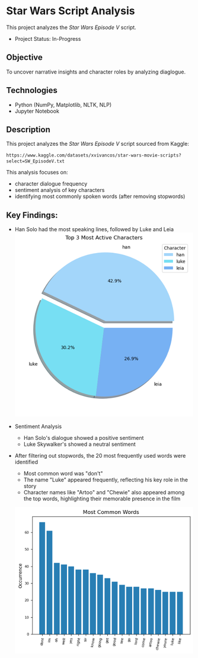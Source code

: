 # Star Wars Script Analysis
This project analyzes the *Star Wars Episode V* script.
- Project Status: In-Progress

## Objective
To uncover narrative insights and character roles by analyzing diaglogue.

## Technologies
- Python (NumPy, Matplotlib, NLTK, NLP)
- Jupyter Notebook

## Description
This project analyzes the *Star Wars Episode V* script sourced from Kaggle:
    
    https://www.kaggle.com/datasets/xvivancos/star-wars-movie-scripts?select=SW_EpisodeV.txt

This analysis focuses on:
- character dialogue frequency
- sentiment analysis of key characters
- identifying most commonly spoken words (after removing stopwords)

## Key Findings:
- Han Solo had the most speaking lines, followed by Luke and Leia
    ![Top Characters](images/top_3_char.png)
- Sentiment Analysis
    - Han Solo's dialogue showed a positive sentiment
    - Luke Skywalker's showed a neutral sentiment

- After filtering out stopwords, the 20 most frequently used words were identified
    - Most common word was "don't"
    - The name "Luke" appeared frequently, reflecting his key role in the story
    - Character names like "Artoo" and "Chewie" also appeared among the top words, highlighting their memorable presence in the film
  
    ![Top Words](images/most_common_words.png)
